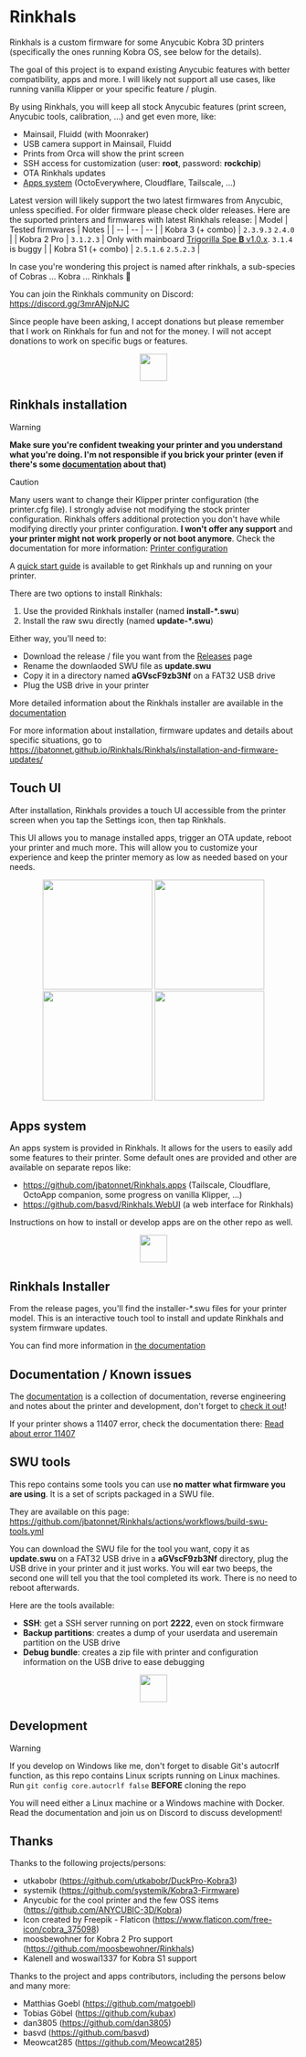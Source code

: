 # Rinkhals

Rinkhals is a custom firmware for some Anycubic Kobra 3D printers (specifically the ones running Kobra OS, see below for the details).

The goal of this project is to expand existing Anycubic features with better compatibility, apps and more.
I will likely not support all use cases, like running vanilla Klipper or your specific feature / plugin.

By using Rinkhals, you will keep all stock Anycubic features (print screen, Anycubic tools, calibration, ...) and get even more, like:
- Mainsail, Fluidd (with Moonraker)
- USB camera support in Mainsail, Fluidd
- Prints from Orca will show the print screen
- SSH access for customization (user: **root**, password: **rockchip**)
- OTA Rinkhals updates
- [Apps system](https://github.com/jbatonnet/Rinkhals.apps) (OctoEverywhere, Cloudflare, Tailscale, ...)

Latest version will likely support the two latest firmwares from Anycubic, unless specified. For older firmware please check older releases.
Here are the suported printers and firmwares with latest Rinkhals release:
| Model  | Tested firmwares | Notes |
| -- | -- | -- |
| Kobra 3 (+ combo) | `2.3.9.3` `2.4.0` |
| Kobra 2 Pro | `3.1.2.3` | Only with mainboard [Trigorilla Spe **B** v1.0.x](https://1coderookie.github.io/Kobra2ProInsights/hardware/mainboard/#trigorilla_spe_b_v10x-stock-new-revision). `3.1.4` is buggy |
| Kobra S1 (+ combo) | `2.5.1.6` `2.5.2.3` |

In case you're wondering this project is named after rinkhals, a sub-species of Cobras ... Kobra ... Rinkhals 👏

You can join the Rinkhals community on Discord: https://discord.gg/3mrANjpNJC

Since people have been asking, I accept donations but please remember that I work on Rinkhals for fun and not for the money. I will not accept donations to work on specific bugs or features.


<p align="center">
    <img width="48" src="https://github.com/jbatonnet/Rinkhals/blob/master/icon.png?raw=true" />
</p>


## Rinkhals installation

> [!WARNING]
> **Make sure you're confident tweaking your printer and you understand what you're doing. I'm not responsible if you brick your printer (even if there's some [documentation](https://jbatonnet.github.io/Rinkhals/Kobra%20Printers/recover-boot-issues/) about that)**

> [!CAUTION]
> Many users want to change their Klipper printer configuration (the printer.cfg file). I strongly advise not modifying the stock printer configuration. Rinkhals offers additional protection you don't have while modifying directly your printer configuration. **I won't offer any support** and **your printer might not work properly or not boot anymore**. Check the documentation for more information: [Printer configuration](https://jbatonnet.github.io/Rinkhals/Rinkhals/printer-configuration/)

A [quick start guide](https://jbatonnet.github.io/Rinkhals/guides/rinkhals-quick-start/) is available to get Rinkhals up and running on your printer.

There are two options to install Rinkhals:
1. Use the provided Rinkhals installer (named **install-*.swu**)
2. Install the raw swu directly (named **update-*.swu**)

Either way, you'll need to:
- Download the release / file you want from the [Releases](https://github.com/jbatonnet/Rinkhals/releases) page
- Rename the downlaoded SWU file as **update.swu**
- Copy it in a directory named **aGVscF9zb3Nf** on a FAT32 USB drive
- Plug the USB drive in your printer



More detailed information about the Rinkhals installer are available in the [documentation](https://jbatonnet.github.io/Rinkhals/Rinkhals/rinkhals-installer/)

For more information about installation, firmware updates and details about specific situations, go to https://jbatonnet.github.io/Rinkhals/Rinkhals/installation-and-firmware-updates/


## Touch UI

After installation, Rinkhals provides a touch UI accessible from the printer screen when you tap the Settings icon, then tap Rinkhals.

This UI allows you to manage installed apps, trigger an OTA update, reboot your printer and much more. This will allow you to customize your experience and keep the printer memory as low as needed based on your needs.

<p align="center">
    <!-- <img width="192" src="./.github/images/screenshot-settings.png"> -->
    <img width="192" src="./.github/images/screenshot-rinkhals-main.png">
    <img width="192" src="./.github/images/screenshot-rinkhals-apps.png">
    <img width="192" src="./.github/images/screenshot-rinkhals-app.png">
    <img width="192" src="./.github/images/screenshot-rinkhals-ota.png">
    <!-- <img width="192" src="./.github/images/screenshot-rinkhals-advanced.png"> -->
</p>

## Apps system

An apps system is provided in Rinkhals. It allows for the users to easily add some features to their printer. Some default ones are provided and other are available on separate repos like:
- https://github.com/jbatonnet/Rinkhals.apps (Tailscale, Cloudflare, OctoApp companion, some progress on vanilla Klipper, ...)
- https://github.com/basvd/Rinkhals.WebUI (a web interface for Rinkhals)

Instructions on how to install or develop apps are on the other repo as well.


<p align="center">
    <img width="48" src="https://github.com/jbatonnet/Rinkhals/blob/master/icon.png?raw=true" />
</p>


## Rinkhals Installer

From the release pages, you'll find the installer-\*.swu files for your printer model. This is an interactive touch tool to install and update Rinkhals and system firmware updates.

You can find more information in [the documentation](https://jbatonnet.github.io/Rinkhals/Rinkhals/rinkhals-installer/)

## Documentation / Known issues

The [documentation](https://jbatonnet.github.io/Rinkhals) is a collection of documentation, reverse engineering and notes about the printer and development, don't forget to [check it out](https://jbatonnet.github.io/Rinkhals)!

If your printer shows a 11407 error, check the documentation there: [Read about error 11407](https://jbatonnet.github.io/Rinkhals/Rinkhals/faq/#my-printer-is-stuck-with-error-11407)

## SWU tools

This repo contains some tools you can use **no matter what firmware you are using**. It is a set of scripts packaged in a SWU file.

They are available on this page: https://github.com/jbatonnet/Rinkhals/actions/workflows/build-swu-tools.yml

You can download the SWU file for the tool you want, copy it as **update.swu** on a FAT32 USB drive in a **aGVscF9zb3Nf** directory, plug the USB drive in your printer and it just works.
You will ear two beeps, the second one will tell you that the tool completed its work. There is no need to reboot afterwards.

Here are the tools available:
- **SSH**: get a SSH server running on port **2222**, even on stock firmware
- **Backup partitions**: creates a dump of your userdata and useremain partition on the USB drive
- **Debug bundle**: creates a zip file with printer and configuration information on the USB drive to ease debugging

<p align="center">
    <img width="48" src="https://github.com/jbatonnet/Rinkhals/blob/master/icon.png?raw=true" />
</p>


## Development

> [!WARNING]
> If you develop on Windows like me, don't forget to disable Git's autocrlf function, as this repo contains Linux scripts running on Linux machines.<br />
> Run `git config core.autocrlf false` **BEFORE** cloning the repo

You will need either a Linux machine or a Windows machine with Docker.
Read the documentation and join us on Discord to discuss development!


## Thanks

Thanks to the following projects/persons:
- utkabobr (https://github.com/utkabobr/DuckPro-Kobra3)
- systemik (https://github.com/systemik/Kobra3-Firmware)
- Anycubic for the cool printer and the few OSS items (https://github.com/ANYCUBIC-3D/Kobra)
- Icon created by Freepik - Flaticon (https://www.flaticon.com/free-icon/cobra_375098)
- moosbewohner for Kobra 2 Pro support (https://github.com/moosbewohner/Rinkhals)
- Kalenell and woswai1337 for Kobra S1 support

Thanks to the project and apps contributors, including the persons below and many more:
- Matthias Goebl (https://github.com/matgoebl)
- Tobias Göbel (https://github.com/kubax)
- dan3805 (https://github.com/dan3805)
- basvd (https://github.com/basvd)
- Meowcat285 (https://github.com/Meowcat285)
